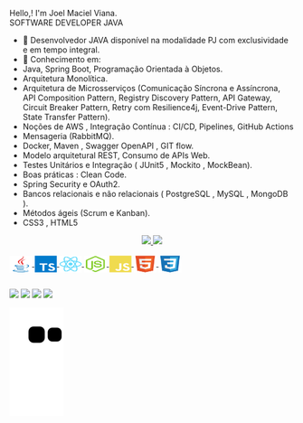 Hello,! I'm Joel Maciel Viana.<br>
SOFTWARE DEVELOPER JAVA 

- 🔭 Desenvolvedor JAVA disponível na modalidade PJ com exclusividade e em tempo integral.
- 👯 Conhecimento em:
- Java, Spring Boot, Programação Orientada à Objetos.
- Arquitetura Monolítica.
- Arquitetura de Microsserviços (Comunicação Síncrona e Assíncrona, API Composition Pattern, Registry 
 Discovery Pattern, API Gateway, Circuit Breaker Pattern, Retry com Resilience4j, Event-Drive Pattern, State 
 Transfer Pattern).
- Noções de AWS , Integração Contínua : CI/CD, Pipelines, GitHub Actions 
- Mensageria (RabbitMQ).
- Docker, Maven , Swagger OpenAPI , GIT flow.
- Modelo arquitetural REST, Consumo de APIs Web.
- Testes Unitários e Integração ( JUnit5 , Mockito , MockBean).
- Boas práticas : Clean Code.
- Spring Security e OAuth2.
- Bancos relacionais e não relacionais ( PostgreSQL , MySQL , MongoDB ).
- Métodos ágeis (Scrum e Kanban).
- CSS3 , HTML5 
<div align="center">
  <a href="https://github.com/JoelMaciel">
  <img height="180em" src="https://github-readme-stats.vercel.app/api?username=JoelMaciel&show_icons=true&theme=dark&include_all_commits=true&count_private=true"/>
  <img height="180em" src="https://github-readme-stats.vercel.app/api/top-langs/?username=JoelMaciel&layout=compact&langs_count=7&theme=dark"/>
</div>
  <div style="display: inline_block"><br>
  <img align="center" alt="Rafa-Python" height="30" width="40" src="https://raw.githubusercontent.com/devicons/devicon/master/icons/java/java-original.svg">
     <img align="center" alt="Rafa-Ts" height="30" width="40" src="https://raw.githubusercontent.com/devicons/devicon/master/icons/typescript/typescript-plain.svg"> 
      <img align="center" alt="Rafa-React" height="30" width="40" src="https://raw.githubusercontent.com/devicons/devicon/master/icons/react/react-original.svg">
  <img align="center" alt="Rafa-Csharp" height="30" width="40" src="https://raw.githubusercontent.com/devicons/devicon/master/icons/nodejs/nodejs-original.svg">

  <img align="center" alt="Rafa-Js" height="30" width="40" src="https://raw.githubusercontent.com/devicons/devicon/master/icons/javascript/javascript-plain.svg">
  <img align="center" alt="Rafa-HTML" height="30" width="40" src="https://raw.githubusercontent.com/devicons/devicon/master/icons/html5/html5-original.svg">
  <img align="center" alt="Rafa-CSS" height="30" width="40" src="https://raw.githubusercontent.com/devicons/devicon/master/icons/css3/css3-original.svg">
  
</div>
  
  
  ##
  
  <div> 
  <a href="https://www.linkedin.com/in/joel-maciel-dev-java-back-end-reactjs-nodejs?lipi=urn%3Ali%3Apage%3Ad_flagship3_profile_view_base_contact_details%3B%2FRKMxNmsRrO%2FCZBx8nrczg%3D%3D" target="_blank"><img src="https://img.shields.io/badge/-LinkedIn-%230077B5?style=for-the-badge&logo=linkedin&logoColor=white" target="_blank"></a> 
    <a href="http://api.whatsapp.com/send?phone=5585999349728" target="_blank"><img src="https://img.shields.io/badge/WhatsApp-25D366?style=for-the-badge&logo=whatsapp&logoColor=white" target="_blank"></a>
  <a href="https://instagram.com/maciel_viana00" target="_blank"><img src="https://img.shields.io/badge/-Instagram-%23E4405F?style=for-the-badge&logo=instagram&logoColor=white" target="_blank"></a>
  <a href = "mailto:contatojmviana37@gmail.com"><img src="https://img.shields.io/badge/-Gmail-%23333?style=for-the-badge&logo=gmail&logoColor=white" target="_blank"></a>
 
    
 
  ![Snake animation](https://github.com/rafaballerini/rafaballerini/blob/output/github-contribution-grid-snake.svg)
 
</div>
